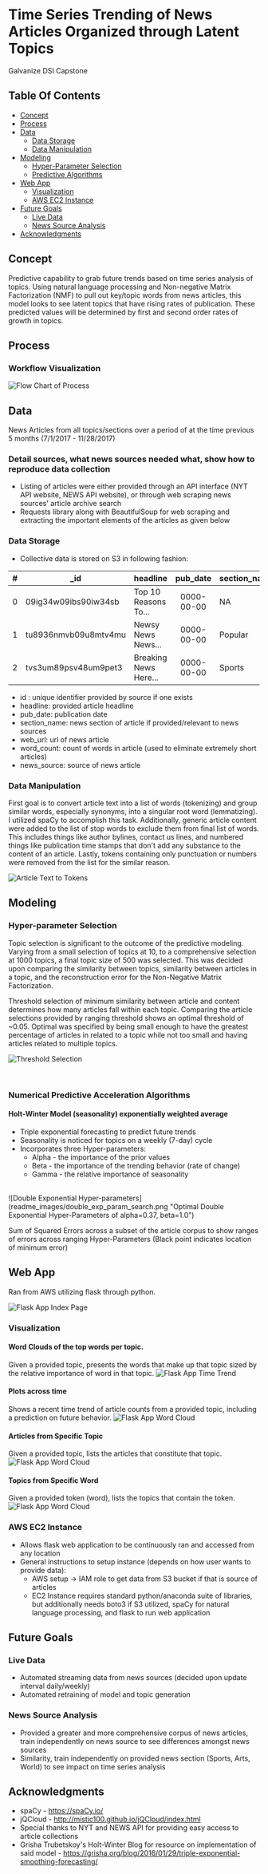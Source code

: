 # Time Series Trending of News Articles Organized through Latent Topics
Galvanize DSI Capstone
<!-- TODO: link to relevant scripts for their respective sections here -->
<!-- Requires final model to be done and scripts to be reorganized into logical structure -->

## Table Of Contents

* [Concept](#concept)
* [Process](#process)
* [Data](#data)
  * [Data Storage](#data-storage)
  * [Data Manipulation](#data-manipulation)
* [Modeling](#modeling)
  * [Hyper-Parameter Selection](#hyper-parameter-selection)
  * [Predictive Algorithms](#numerical-predictive-acceleration-algorithms)
* [Web App](#web-app)
  * [Visualization](#visualization)
  * [AWS EC2 Instance](#aws-ec2-instance)
* [Future Goals](#future-goals)
  * [Live Data](#live-data)
  * [News Source Analysis](#news-source-analysis)
* [Acknowledgments](#acknowledgments)

## Concept

Predictive capability to grab future trends based on time series analysis of topics. Using natural language processing and Non-negative Matrix Factorization (NMF) to pull out key/topic words from news articles, this model looks to see latent topics that have rising rates of publication. These predicted values will be determined by first and second order rates of growth in topics.

## Process

### Workflow Visualization <Block Diagram>

  ![Flow Chart of Process](readme_images/workflow.png)

## Data

News Articles from all topics/sections over a period of at the time previous 5 months (7/1/2017 - 11/28/2017)

### Detail sources, what news sources needed what, show how to reproduce data collection
* Listing of articles were either provided through an API interface (NYT API website, NEWS API website), or through web scraping news sources' article archive search
* Requests library along with BeautifulSoup for web scraping and extracting the important elements of the articles as given below

### Data Storage

* Collective data is stored on S3 in following fashion:

| # | _id                  | headline              | pub_date   | section_name | web_url | word_count | content     | news_source |
| - | -------------------- | --------------------- | :--------: | ------------ |:-------:| :--------: | ----------- | ----------- |
| 0 | 09ig34w09ibs90iw34sb | Top 10 Reasons To...  | 0000-00-00 | NA           | https:  | 512        | This is a   | NYT         |
| 1 | tu8936nmvb09u8mtv4mu | Newsy News News...    | 0000-00-00 | Popular      | hhtps:  | 256        | story about | Wash Post   |
| 2 | tvs3um89psv48um9pet3 | Breaking News Here... | 0000-00-00 | Sports       | https:  | 123        | how my life | ESPN        |

* id : unique identifier provided by source if one exists
* headline: provided article headline
* pub_date: publication date
* section_name: news section of article if provided/relevant to news sources
* web_url: url of news article
* word_count: count of words in article (used to eliminate extremely short articles)
* news_source: source of news article


### Data Manipulation

First goal is to convert article text into a list of words (tokenizing) and group similar words, especially synonyms, into a singular root word (lemmatizing). I utilized spaCy to accomplish this task. Additionally, generic article content were added to the list of stop words to exclude them from final list of words. This includes things like author bylines, contact us lines, and numbered things like publication time stamps that don't add any substance to the content of an article. Lastly, tokens containing only punctuation or numbers were removed from the list for the similar reason.

  ![Article Text to Tokens](readme_images/text_to_tokens.png)

## Modeling

### Hyper-parameter Selection

Topic selection is significant to the outcome of the predictive modeling. Varying from a small selection of topics at 10, to a comprehensive selection at 1000 topics, a final topic size of 500 was selected. This was decided upon comparing the similarity between topics, similarity between articles in a topic, and the reconstruction error for the Non-Negative Matrix Factorization.

Threshold selection of minimum similarity between article and content determines how many articles fall within each topic. Comparing the article selections provided by ranging threshold shows an optimal threshold of ~0.05. Optimal was specified by being small enough to have the greatest percentage of articles in related to a  topic while not too small and having articles related to multiple topics.

![Threshold Selection](readme_images/article_threshold.png "Threshold Selection for Article to Topic Similarity")

<br>


### Numerical Predictive Acceleration Algorithms <Rename>


#### Holt-Winter Model (seasonality) exponentially weighted average
  * Triple exponential forecasting to predict future trends
  * Seasonality is noticed for topics on a weekly (7-day) cycle
  * Incorporates three Hyper-parameters:
    * Alpha - the importance of the prior values
    * Beta - the importance of the trending behavior (rate of change)
    * Gamma - the relative importance of seasonality

<br>
![Double Exponential Hyper-parameters](readme_images/double_exp_param_search.png "Optimal Double Exponential Hyper-Parameters of alpha=0.37, beta=1.0")

Sum of Squared Errors across a subset of the article corpus to show ranges of errors across ranging Hyper-Parameters (Black point indicates location of minimum error)
<br>

## Web App
Ran from AWS utilizing flask through python.

![Flask App Index Page](readme_images/index_page.png "Landing Page of Flask Web Application")


### Visualization


#### Word Clouds of the top words per topic.
Given a provided topic, presents the words that make up that topic sized by the relative importance of word in that topic.
![Flask App Time Trend](readme_images/word_cloud.png "Example Word Cloud from Flask Web Application")

#### Plots across time
Shows a recent time trend of article counts from a provided topic, including a prediction on future behavior.
![Flask App Word Cloud](readme_images/time_trend.png "Example Time Trend from Flask Web Application")

#### Articles from Specific Topic
Given a provided topic, lists the articles that constitute that topic.
![Flask App Word Cloud](readme_images/article_listing.png "Example Listing of Articles related to a Topic from Flask Web Application")

#### Topics from Specific Word
Given a provided token (word), lists the topics that contain the token.
![Flask App Word Cloud](readme_images/topic_listing.png "Example Listing of Topics related to a Word from Flask Web Application")

### AWS EC2 Instance
* Allows flask web application to be continuously ran and accessed from any location
* General instructions to setup instance (depends on how user wants to provide data):
  * AWS setup -> IAM role to get data from S3 bucket if that is source of articles
  * EC2 Instance requires standard python/anaconda suite of libraries, but additionally needs boto3 if S3 utilized, spaCy for natural language processing, and flask to run web application

## Future Goals

### Live Data
* Automated streaming data from news sources (decided upon update interval daily/weekly)
* Automated retraining of model and topic generation


### News Source Analysis
* Provided a greater and more comprehensive corpus of news articles, train independently on news source to see differences amongst news sources
* Similarity, train independently on provided news section (Sports, Arts, World) to see impact on time series analysis


## Acknowledgments
* spaCy - https://spaCy.io/
* jQCloud - http://mistic100.github.io/jQCloud/index.html
* Special thanks to NYT and NEWS API for providing easy access to article collections
* Grisha Trubetskoy's Holt-Winter Blog for resource on implementation of said model - https://grisha.org/blog/2016/01/29/triple-exponential-smoothing-forecasting/



<!-- AWS setup -> IAM role to get data from S3 bucket
EC2 Instance -> install boto3: pip install boto3
                    b3c = boto3.resource('s3')
                    bucket = b3c.Bucket('peterrussodsiproj')
                    <In repo root directory>
                    bucket.download_file('temp_data1.csv','temp_data1.csv')
                install spaCy: conda install -c conda-forge spaCy
                               python -m spaCy download en
                install pyflux: pip install pyflux

ctrl+b release then d



## Schedy (for me)

11/14-11/17
* convert from json dump into an organized fashion containing only important features
* create a pipeline for natural language processing where I can test various methods
* create a pipeline for time series analysis where "                  "

11/18-11/19
* Get an MVP model ready to go
* Test various methodologies and rate their general performance

11/20-11/24
* Make final selection on model and look to optimize parameters
* Quantify time series analysis (what growth rates are we looking for?)
* Setup MVP Web App that just gets it done
* Look into public/private access rights on AWS EC2 and S3 to makes sure another can use it (but wait till ready)

11/25-end
* Make web app user friendly and easy on the eyes
* Let it run for test periods of times by itself (I'm not logged in)
* Open to public access (maybe?)
* Finish this markdown and make it look good


train on topics with over a threshold of counts

Thursday Presentations 4 minutes
Monday dress rehersal

*** END  *** -->
